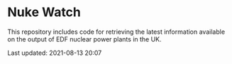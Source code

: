 # Nuke Watch

This repository includes code for retrieving the latest information available on the output of EDF nuclear power plants in the UK.

Last updated: 2021-08-13 20:07